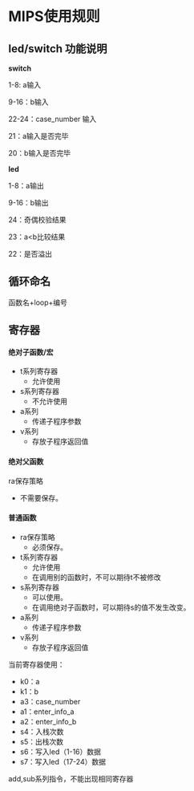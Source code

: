 # MIPS使用规则

## led/switch 功能说明

**switch**

1-8: a输入

9-16：b输入

22-24：case_number 输入

21：a输入是否完毕

20：b输入是否完毕

**led**

1-8：a输出

9-16：b输出

24：奇偶校验结果

23：a<b比较结果

22：是否溢出

## 循环命名

函数名+loop+编号

## 寄存器

#### 绝对子函数/宏

- t系列寄存器
  - 允许使用
- s系列寄存器
  - 不允许使用
- a系列
  - 传递子程序参数
- v系列
  - 存放子程序返回值

#### 绝对父函数

ra保存策略

- 不需要保存。

#### 普通函数

- ra保存策略
  - 必须保存。
- t系列寄存器
  - 允许使用
  - 在调用别的函数时，不可以期待t不被修改
- s系列寄存器
  - 可以使用。
  - 在调用绝对子函数时，可以期待s的值不发生改变。
- a系列
  - 传递子程序参数
- v系列
  - 存放子程序返回值



当前寄存器使用：

- k0：a
- k1：b
- a3：case_number
- a1：enter_info_a
- a2：enter_info_b
- s4：入栈次数
- s5：出栈次数
- s6：写入led（1-16）数据
- s7：写入led（17-24）数据



add,sub系列指令，不能出现相同寄存器

